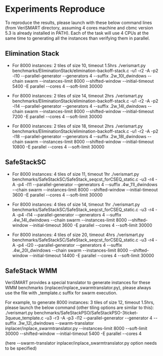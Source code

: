 # Experiments Reproduce #
To reproduce the results, please launch with these below command lines
(from VeriSMART directory, assuming 4 cores machine and cbmc version 5.3 is already installed in PATH).
Each of the task will use 4 CPUs at the same time to generating all the instances than verifying them in parallel.

## Elimination Stack ##
- For 8000 instances: 2 tiles of size 10, timeout 1.5hrs
    ./verismart.py benchmarks/EliminationStack/elimination-backoff-stack.c -u1 -r2 -A -p2 -l10 --parallel-generator --generators 4 --suffix .2w_10l_dwindows --chain swarm --instances-limit 8000 --shifted-window --initial-timeout 5400 -E parallel --cores 4 --soft-limit 30000

- For 8000 instances: 2 tiles of size 14, timeout 2hrs
    ./verismart.py benchmarks/EliminationStack/elimination-backoff-stack.c -u1 -r2 -A -p2 -l14 --parallel-generator --generators 4 --suffix .2w_14l_dwindows --chain swarm --instances-limit 8000 --shifted-window --initial-timeout 7200 -E parallel --cores 4 --soft-limit 30000

- For 8000 instances: 2 tiles of size 18, timeout 2hrs
    ./verismart.py benchmarks/EliminationStack/elimination-backoff-stack.c -u1 -r2 -A -p2 -l18 --parallel-generator --generators 4 --suffix .2w_18l_dwindows --chain swarm --instances-limit 8000 --shifted-window --initial-timeout 10800 -E parallel --cores 4 --soft-limit 30000

## SafeStackSC ##
- For 8000 instances: 4 tiles of size 11, timeout 1hr
    ./verismart.py benchmarks/SafeStackSC/SafeStack_seqcst_forCSEQ_static.c -u3 -r4 -A -p4 -l11 --parallel-generator --generators 4 --suffix .4w_11l_dwindows --chain swarm --instances-limit 8000 --shifted-window --initial-timeout 3600 -E parallel --cores 4 --soft-limit 30000

- For 8000 instances: 4 tiles of size 14, timeout 1hr
    ./verismart.py benchmarks/SafeStackSC/SafeStack_seqcst_forCSEQ_static.c -u3 -r4 -A -p4 -l14 --parallel-generator --generators 4 --suffix .4w_14l_dwindows --chain swarm --instances-limit 8000 --shifted-window --initial-timeout 3600 -E parallel --cores 4 --soft-limit 30000

- For 8000 instances: 4 tiles of size 20, timeout 4hrs
    ./verismart.py benchmarks/SafeStackSC/SafeStack_seqcst_forCSEQ_static.c -u3 -r4 -A -p4 -l20 --parallel-generator --generators 4 --suffix .4w_20l_dwindows --chain swarm --instances-limit 8000 --shifted-window --initial-timeout 14400 -E parallel --cores 4 --soft-limit 30000

## SafeStack WMM ##
VeriSMART provides a special translator to generate instances for these WMM benchmarks (inplacer/inplace_swarmtranslator.py), please always use the file with _template.c suffix for swarm execution.

For example, to generate 8000 instances: 3 tiles of size 12, timeout 1.5hrs, please launch the below command (other tiling options are similar to this):
    ./verismart.py benchmarks/SafeStackPSO/SafeStackPSO-3ticket-3queue_template.c -u3 -r3 -A -p3 -l12 --parallel-generator --generator 4 --suffix .3w_12l_dwindows --swarm-translator inplacer/inplace_swarmtranslator.py --instances-limit 8000 --soft-limit 30000 --shifted-window --initial-timeout 5400 -E parallel --cores 4

(here    --swarm-translator inplacer/inplace_swarmtranslator.py   option needs to be specified)
